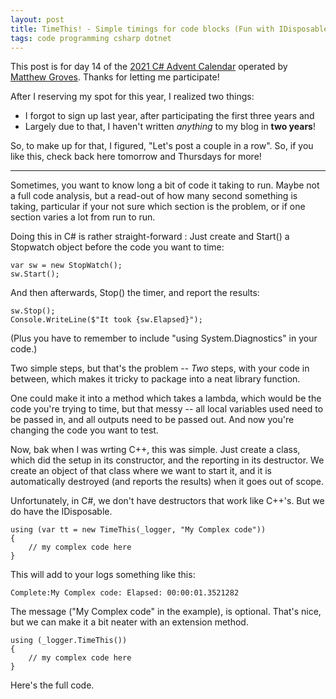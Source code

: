 ```yaml
---
layout: post
title: TimeThis! - Simple timings for code blocks (Fun with IDisposable)
tags: code programming csharp dotnet
---
```


This post is for day 14  of the [2021 C# Advent Calendar](https://www.csadvent.christmas/) operated by [Matthew Groves](https://crosscuttingconcerns.com/). Thanks for letting me participate!

After I reserving my spot for this year, I realized two things:
- I forgot to sign up last year, after participating the first three years and
- Largely due to that, I haven't written *anything* to my blog in **two years**!

So, to make up for that, I figured, "Let's post a couple in a row".  So, if you like this, check back here tomorrow and Thursdays for more!

-----
Sometimes, you want to know long a bit of code it taking to run.  Maybe not a full code analysis, but a read-out of how many second something is taking, particular if your not sure which section is the problem, or if one section varies a lot from run to run.

Doing this in C# is rather straight-forward : Just create and Start() a Stopwatch object before the code you want to time:

    var sw = new StopWatch();
    sw.Start();

And then afterwards, Stop() the timer, and report the results:

    sw.Stop();
    Console.WriteLine($"It took {sw.Elapsed}");

(Plus you have to remember to include "using System.Diagnostics" in your code.)

Two simple steps, but that's the problem -- *Two* steps, with your code in between, which makes it tricky to package into a neat library function.

One could make it into a method which takes a lambda, which would be the code you're trying to time, but that messy -- all local variables used need to be passed in, and all outputs need to be passed out.  And now you're changing the code you want to test.

Now, bak when I was wrting C++, this was simple.  Just create a class, which did the setup in its constructor, and the reporting in its destructor.  We create an object of that class where we want to start it, and it is automatically destroyed (and reports the results) when it goes out of scope.

Unfortunately, in C#, we don't have destructors that work like C++'s.  But we do have the IDisposable.   

    using (var tt = new TimeThis(_logger, "My Complex code"))
    {
        // my complex code here
    }

This will add to your logs something like this:

    Complete:My Complex code: Elapsed: 00:00:01.3521282

The message ("My Complex code" in the example), is optional.   That's nice, but we can make it a bit neater with an extension method.

    using (_logger.TimeThis())
    {
        // my complex code here
    }

Here's the full code.

<script src="https://gist.github.com/jamescurran/dbb537c68d2fd898178b4b3d4ef6f290.js"> </script>

